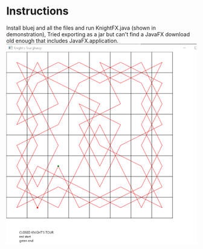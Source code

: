 # Instructions
Install bluej and all the files and run KnightFX.java (shown in demonstration), Tried exporting as a jar but can't find a JavaFX download old enough that includes JavaFX.application. 
![Image](screenshot.png)
